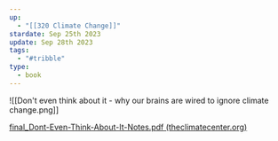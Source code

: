 ```yaml
---
up:
  - "[[320 Climate Change]]"
stardate: Sep 25th 2023
update: Sep 28th 2023
tags:
  - "#tribble"
type:
  - book
---
```

![[Don't even think about it - why our brains are wired to ignore climate change.png]]

[final_Dont-Even-Think-About-It-Notes.pdf (theclimatecenter.org)](https://theclimatecenter.org/wp-content/uploads/2017/03/final_Dont-Even-Think-About-It-Notes.pdf)
